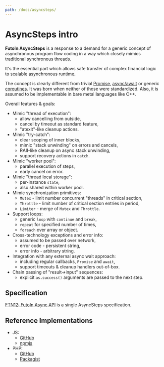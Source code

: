 ```yaml
---
path: /docs/asyncsteps/
---
```


# AsyncSteps intro

**FutoIn AsyncSteps** is a response to a demand for a generic concept of asynchronous
program flow coding in a way which closely mimics traditional synchronous threads.

It's the essential part which allows safe transfer of complex financial logic to
scalable asynchronous runtime.

The concept is clearly different from trivial [Promise][], [async/await][await] or
generic [coroutines][]. It was born when neither of those were standardized. Also, it
is assumed to be implementable in bare metal languages like C++.

Overall features & goals:

* Mimic "thread of execution":
    - allow cancelling from outside,
    - cancel by timeout as standard feature,
    - "atexit"-like cleanup actions.
* Mimic "try-catch":
    - clear scoping of inner blocks,
    - mimic "stack unwinding" on errors and cancels,
    - RAII-like cleanup on async stack unwinding,
    - support recovery actions in `catch`.
* Mimic "worker pool":
    - parallel execution of steps,
    - early cancel on error.
* Mimic "thread local storage":
    - per-instance `state`,
    - also shared within worker pool.
* Mimic synchronization primitives:
    - `Mutex` - limit number concurrent "threads" in critical section,
    - `Throttle` - limit number of critical section entries in period,
    - `Limiter` - merge of `Mutex` and `Throttle`.
* Support loops:
    - generic `loop` with `continue` and `break`,
    - `repeat` for specified number of times,
    - `foreach` over array or object.
* Cross-technology exceptions and error info:
    - assumed to be passed over network,
    - error code - persistent string,
    - error info - arbitrary string.
* Integration with any external async wait approach:
    - including regular callbacks, `Promise` and `await`,
    - support timeouts & cleanup handlers out-of-box.
* Chain passing of "result->input" sequences:
    - explicit `as.success()` arguments are passed to the next step.

## Specification

[FTN12: FutoIn Async API][FTN12] is a single AsyncSteps specification.

## Reference Implementations

* JS:
    - [GitHub](https://github.com/futoin/core-js-ri-asyncsteps)
    - [npmjs](https://www.npmjs.com/package/futoin-asyncsteps)
* PHP:
    - [GitHub](https://github.com/futoin/core-php-ri-asyncsteps) 
    - [Packagist](https://packagist.org/packages/futoin/core-php-ri-asyncsteps)


[FTN12]: https://specs.futoin.org/final/preview/ftn12_async_api.html
[Promise]: https://www.ecma-international.org/ecma-262/6.0/#sec-promise-objects
[await]: https://tc39.github.io/ecma262/#sec-async-function-definitions
[coroutines]: http://www.boost.org/doc/libs/1_66_0/libs/coroutine/doc/html/coroutine/intro.html
